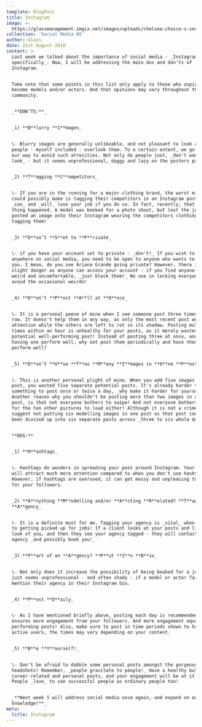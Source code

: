 ```yaml
---
template: BlogPost
title: Instagram
image: >-
  https://glassmanagement.imgix.net/images/uploads/chelsea-choice-s-social-media124iu.jpeg
collection: 'Social Media #2'
author: Glass
date: 21st August 2018
content: >-
  Last week we talked about the importance of social media - _Instagram
  specifically_. Now, I will be addressing the main dos and don’ts of
  Instagram. 


  Take note that some points in this list only apply to those who aspire to
  become models and/or actors. And that opinions may vary throughout the
  community.


  _**DON’TS:**_


  _1) **B**lurry **I**mages_


  \- Blurry images are generally unlikeable, and not pleasant to look at. Most
  people - myself included - overlook them. To a certain extent, we go out of
  our way to avoid such atrocities. Not only do people just, _don't want to
  look_ - but it seems unprofessional, daggy and lazy on the posters part.


  _2) **T**agging **C**ompetitors_


  \- If you are in the running for a major clothing brand, the worst mistake you
  could possibly make is tagging their competitors in an Instagram post. You
  _can_ and _will_ lose your job if you do so. In fact, recently, that exact
  thing happened. A model was booked for a photo shoot, but lost the job as they
  posted an image onto their Instagram wearing the competitors clothing and
  tagging them! 


  _3) **D**on’t **S**et to **P**rivate_


  \- if you have your account set to private - _don't!_ If you wish to get
  anywhere on social media, you need to be open to anyone who wants to follow
  you. I mean, do you see Ariana Grande going private? However, there is a
  slight danger as anyone can access your account - if you find anyone to be
  weird and uncomfortable, _just block them!_ No use in locking everyone out to
  avoid the occasional weirdo!


  _4) **D**on’t **P**ost **A**ll at **O**nce_


  \- It is a personal peeve of mine when I see someone post three times in a
  row. It doesn't help them in any way, as only the most recent post would get
  attention while the others are left to rot in its shadow. Posting multiple
  times within an hour is unhealthy for your posts, as it merely wastes a
  potential well-performing post! Instead of posting three at once, and only
  having one perform well, why not post them periodically and have them _all_
  perform well?


  _5) **D**on’t **U**se **T**oo **M**any **I**mages in **O**ne **P**ost_


  \- This is another personal plight of mine. When you add five images to one
  post, you wasted five separate potential posts. It's already harder to find
  something to post once or twice a day, _why make it harder for yourself?_
  Another reason why you shouldn't be posting more than two images in a single
  post, is that not everyone bothers to swipe! And not everyone bothers to wait
  for the ten other pictures to load either! Although it is not a crime, I
  suggest not putting six modelling images in one post as that post could have
  been divvied up into six separate posts across _three to six whole days._


  **DOS:**


  _1) **H**ashtags_


  \- Hashtags do wonders in spreading your post around Instagram. Your image
  will attract much more attention compared to when you don't use hashtags.
  However, if hashtags are overused, it can get messy and unpleasing to look at
  for your followers.


  _2) **A**nything **M**odelling and/or **A**cting **R**elated? **T**ag **Y**our
  **A**gency_


  \- It is a definite must for me. Tagging your agency is _vital_ when it comes
  to getting picked up for jobs! If a client looks at your posts and likes the
  look of you, and then they see your agency tagged - they will contact your
  agency _and possibly book you!_


  _3) **P**art of an **A**gency? **P**ut **I**n **B**io_


  \- Not only does it increase the possibility of being booked for a job, it
  just seems unprofessional - and often shady - if a model or actor fails to
  mention their agency in their Instagram bio.


  _4) **P**ost **D**aily_


  \- As I have mentioned briefly above, posting each day is recommended. As it
  ensures more engagement from your followers. And more engagement equals better
  performing posts! Also, make sure to post in time periods shown to have more
  active users, the times may vary depending on your content.


  _5) **B**e **Y**ourself!_


  \- Don't be afraid to dabble some personal posts amongst the gorgeous
  headshots! Remember, _people gravitate to people!_ Have a healthy balance of
  career-related and personal posts, and your engagement will be at it's best.
  People _love_ to see successful people as ordinary people too!


  _**Next week I will address social media once again, and expand on our
  knowledge!**_
meta:
  title: Instagram
---
```


